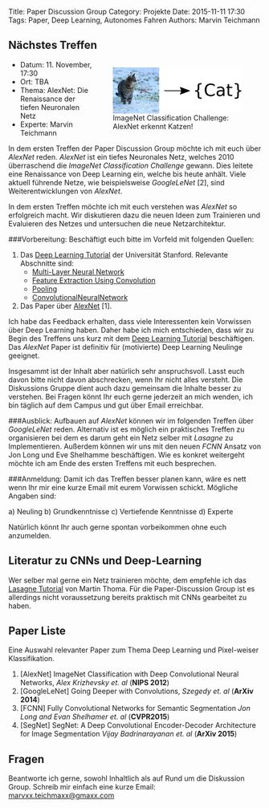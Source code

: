 Title: Paper Discussion Group
Category: Projekte
Date: 2015-11-11 17:30
Tags: Paper, Deep Learning, Autonomes Fahren
Authors: Marvin Teichmann

## Nächstes Treffen

<figure style="display:table;float:right">
<img style="float:right;" align="middle"  width="256" src="../images/imagenet.png">
<figcaption style="display:table-caption;caption-side:bottom">ImageNet Classification Challenge: <br>  AlexNet erkennt Katzen!</figcaption>
</figure>

* Datum: 11. November, 17:30
* Ort: TBA
* Thema: AlexNet: Die Renaissance der tiefen Neuronalen Netz
* Experte: Marvin Teichmann


In dem ersten Treffen der Paper Discussion Group möchte ich mit euch über *AlexNet* reden. *AlexNet* ist ein tiefes Neuronales Netz, welches 2010 überraschend die *ImageNet Classification Challenge* gewann. Dies leitete eine Renaissance von Deep Learning ein, welche bis heute anhält. Viele aktuell führende Netze, wie beispielsweise *GoogleLeNet* [2], sind Weiterentwicklungen von *AlexNet*.

In dem ersten Treffen möchte ich mit euch verstehen was *AlexNet* so erfolgreich macht. Wir diskutieren dazu die neuen Ideen zum Trainieren und Evaluieren des Netzes und untersuchen die neue Netzarchitektur. 


###Vorbereitung:
Beschäftigt euch bitte im Vorfeld mit folgenden Quellen:

1. Das [Deep Learning Tutorial](http://ufldl.stanford.edu/tutorial/) der Universität Stanford. Relevante Abschnitte sind:
	*  [Multi-Layer Neural Network](http://ufldl.stanford.edu/tutorial/supervised/MultiLayerNeuralNetworks/)
	* [Feature Extraction Using Convolution](http://ufldl.stanford.edu/tutorial/supervised/FeatureExtractionUsingConvolution/)
	* [Pooling](http://ufldl.stanford.edu/tutorial/supervised/Pooling/)
	* [ConvolutionalNeuralNetwork](http://ufldl.stanford.edu/tutorial/supervised/ConvolutionalNeuralNetwork)
2. Das Paper über [AlexNet](http://www.cs.toronto.edu/~fritz/absps/imagenet.pdf) [1]. 

Ich habe das Feedback erhalten, dass viele Interessenten kein Vorwissen über Deep Learning haben. Daher habe ich mich entschieden, dass wir zu Begin des Treffens uns kurz mit dem [Deep Learning Tutorial](http://ufldl.stanford.edu/tutorial/) beschäftigen. Das *AlexNet* Paper ist definitiv für (motivierte) Deep Learning Neulinge geeignet.

Insgesammt ist der Inhalt aber natürlich sehr anspruchsvoll. Lasst euch davon bitte nicht davon abschrecken, wenn Ihr nicht alles versteht. Die Diskussions Gruppe dient auch dazu gemeinsam die Inhalte besser zu verstehen. Bei Fragen könnt Ihr euch gerne jederzeit an mich wenden, ich bin täglich auf dem Campus und gut über Email erreichbar. 

###Ausblick:
Aufbauen auf *AlexNet* können wir im folgenden Treffen über *GoogleLeNet* reden. Alternativ ist es möglich ein praktisches Treffen zu organisieren bei dem es darum geht ein Netz selber mit *Lasagne* zu Implementieren. Außerdem können wir uns mit den neuen *FCNN* Ansatz von Jon Long und Eve Shelhamme beschäftigen. Wie es konkret weitergeht möchte ich am Ende des ersten Treffens mit euch besprechen. 

###Anmeldung:
Damit ich das Treffen besser planen kann, wäre es nett wenn Ihr mir eine kurze Email mit eurem Vorwissen schickt. Mögliche Angaben sind:

a) Neuling
b) Grundkenntnisse
c) Vertiefende Kenntnisse
d) Experte

Natürlich könnt Ihr auch gerne spontan vorbeikommen ohne euch anzumelden.

## Literatur zu CNNs und Deep-Learning

Wer selber mal gerne ein Netz trainieren möchte, dem empfehle ich das [Lasagne Tutorial](http://martin-thoma.com/lasagne-for-python-newbies/) von Martin Thoma. Für die Paper-Discussion Group ist es allerdings nicht voraussetzung bereits praktisch mit CNNs gearbeitet zu haben.

## Paper Liste

Eine Auswahl relevanter Paper zum Thema Deep Learning und Pixel-weiser Klassifikation.

1. [AlexNet] ImageNet Classification with Deep Convolutional Neural Networks, *Alex Krizhevsky et. al* (**NIPS 2012**)
2. [GoogleLeNet] Going Deeper with Convolutions, *Szegedy et. al* (**ArXiv 2014**)
3. [FCNN] Fully Convolutional Networks for Semantic Segmentation *Jon Long and Evan Shelhamer et. al* (**CVPR2015**)
4. [SegNet] SegNet: A Deep Convolutional Encoder-Decoder Architecture for Image Segmentation *Vijay Badrinarayanan et. al* (**ArXiv 2015**) 


## Fragen

Beantworte ich gerne, sowohl Inhaltlich als auf Rund um die Diskussion Group. Schreib mir einfach eine kurze Email: marvxx.teichmaxx@gmaxx.com



